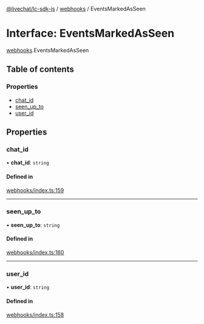 [@livechat/lc-sdk-js](../README.md) / [webhooks](../modules/webhooks.md) / EventsMarkedAsSeen

# Interface: EventsMarkedAsSeen

[webhooks](../modules/webhooks.md).EventsMarkedAsSeen

## Table of contents

### Properties

- [chat\_id](webhooks.EventsMarkedAsSeen.md#chat_id)
- [seen\_up\_to](webhooks.EventsMarkedAsSeen.md#seen_up_to)
- [user\_id](webhooks.EventsMarkedAsSeen.md#user_id)

## Properties

### chat\_id

• **chat\_id**: `string`

#### Defined in

[webhooks/index.ts:159](https://github.com/livechat/lc-sdk-js/blob/4da1eb6/src/webhooks/index.ts#L159)

___

### seen\_up\_to

• **seen\_up\_to**: `string`

#### Defined in

[webhooks/index.ts:160](https://github.com/livechat/lc-sdk-js/blob/4da1eb6/src/webhooks/index.ts#L160)

___

### user\_id

• **user\_id**: `string`

#### Defined in

[webhooks/index.ts:158](https://github.com/livechat/lc-sdk-js/blob/4da1eb6/src/webhooks/index.ts#L158)
